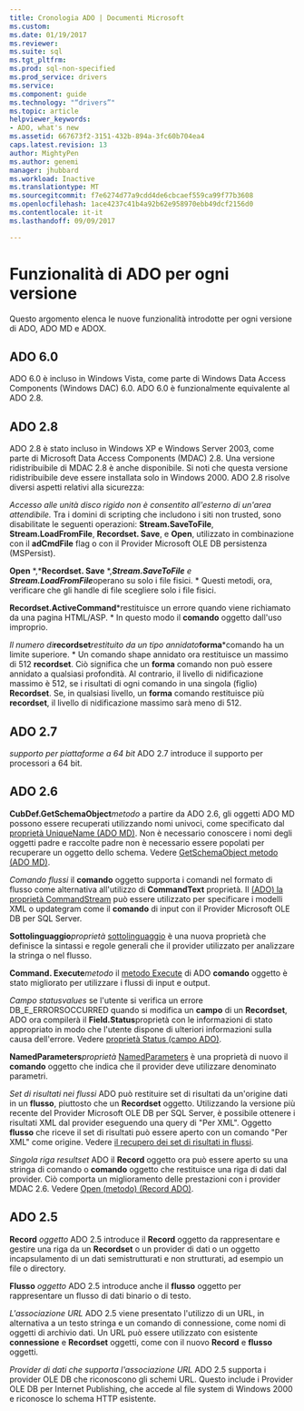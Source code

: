 ```yaml
---
title: Cronologia ADO | Documenti Microsoft
ms.custom: 
ms.date: 01/19/2017
ms.reviewer: 
ms.suite: sql
ms.tgt_pltfrm: 
ms.prod: sql-non-specified
ms.prod_service: drivers
ms.service: 
ms.component: guide
ms.technology: "“drivers”"
ms.topic: article
helpviewer_keywords:
- ADO, what's new
ms.assetid: 667673f2-3151-432b-894a-3fc60b704ea4
caps.latest.revision: 13
author: MightyPen
ms.author: genemi
manager: jhubbard
ms.workload: Inactive
ms.translationtype: MT
ms.sourcegitcommit: f7e6274d77a9cdd4de6cbcaef559ca99f77b3608
ms.openlocfilehash: 1ace4237c41b4a92b62e958970ebb49dcf2156d0
ms.contentlocale: it-it
ms.lasthandoff: 09/09/2017

---
```

# <a name="ado-features-for-each-release"></a>Funzionalità di ADO per ogni versione
Questo argomento elenca le nuove funzionalità introdotte per ogni versione di ADO, ADO MD e ADOX.

## <a name="ado-60"></a>ADO 6.0
 ADO 6.0 è incluso in Windows Vista, come parte di Windows Data Access Components (Windows DAC) 6.0. ADO 6.0 è funzionalmente equivalente al ADO 2.8.

## <a name="ado-28"></a>ADO 2.8
 ADO 2.8 è stato incluso in Windows XP e Windows Server 2003, come parte di Microsoft Data Access Components (MDAC) 2.8. Una versione ridistribuibile di MDAC 2.8 è anche disponibile. Si noti che questa versione ridistribuibile deve essere installata solo in Windows 2000. ADO 2.8 risolve diversi aspetti relativi alla sicurezza:

 *Accesso alle unità disco rigido non è consentito all'esterno di un'area attendibile.*
Tra i domini di scripting che includono i siti non trusted, sono disabilitate le seguenti operazioni: **Stream.SaveToFile**, **Stream.LoadFromFile**, **Recordset. Save**, e **Open**, utilizzato in combinazione con il **adCmdFile** flag o con il Provider Microsoft OLE DB persistenza (MSPersist).

 **Open** *,***Recordset. Save** *,***Stream.SaveToFile** *e* **Stream.LoadFromFile***operano su solo i file fisici.        *
Questi metodi, ora, verificare che gli handle di file scegliere solo i file fisici.

 **Recordset.ActiveCommand***restituisce un errore quando viene richiamato da una pagina HTML/ASP.  *
In questo modo il **comando** oggetto dall'uso improprio.

 *Il numero di***recordset***restituito da un tipo annidato***forma***comando ha un limite superiore.        *
Un comando shape annidato ora restituisce un massimo di 512 **recordset**. Ciò significa che un **forma** comando non può essere annidato a qualsiasi profondità. Al contrario, il livello di nidificazione massimo è 512, se i risultati di ogni comando in una singola (figlio) **Recordset**. Se, in qualsiasi livello, un **forma** comando restituisce più **recordset**, il livello di nidificazione massimo sarà meno di 512.

## <a name="ado-27"></a>ADO 2.7
 *supporto per piattaforme a 64 bit* ADO 2.7 introduce il supporto per processori a 64 bit.

## <a name="ado-26"></a>ADO 2.6
 **CubDef.GetSchemaObject***metodo* a partire da ADO 2.6, gli oggetti ADO MD possono essere recuperati utilizzando nomi univoci, come specificato dal [proprietà UniqueName (ADO MD)](../../ado/reference/ado-md-api/uniquename-property-ado-md.md).   Non è necessario conoscere i nomi degli oggetti padre e raccolte padre non è necessario essere popolati per recuperare un oggetto dello schema. Vedere [GetSchemaObject metodo (ADO MD)](../../ado/reference/ado-md-api/getschemaobject-method-ado-md.md).

 *Comando flussi* il **comando** oggetto supporta i comandi nel formato di flusso come alternativa all'utilizzo di **CommandText** proprietà. Il [(ADO) la proprietà CommandStream](../../ado/reference/ado-api/commandstream-property-ado.md) può essere utilizzato per specificare i modelli XML o updategram come il **comando** di input con il Provider Microsoft OLE DB per SQL Server.

 **Sottolinguaggio***proprietà* [sottolinguaggio](../../ado/reference/ado-api/dialect-property.md) è una nuova proprietà che definisce la sintassi e regole generali che il provider utilizzato per analizzare la stringa o nel flusso.  

 **Command. Execute***metodo* il [metodo Execute](../../ado/reference/ado-api/execute-method-ado-command.md) di ADO **comando** oggetto è stato migliorato per utilizzare i flussi di input e output.  

 *Campo statusvalues* se l'utente si verifica un errore DB_E_ERRORSOCCURRED quando si modifica un **campo** di un **Recordset**, ADO ora compilerà il **Field.Status**proprietà con le informazioni di stato appropriato in modo che l'utente dispone di ulteriori informazioni sulla causa dell'errore. Vedere [proprietà Status (campo ADO)](../../ado/reference/ado-api/status-property-ado-field.md).

 **NamedParameters***proprietà* [NamedParameters](../../ado/reference/ado-api/namedparameters-property-ado.md) è una proprietà di nuovo il **comando** oggetto che indica che il provider deve utilizzare denominato parametri.  

 *Set di risultati nei flussi* ADO può restituire set di risultati da un'origine dati in un **flusso**, piuttosto che un **Recordset** oggetto. Utilizzando la versione più recente del Provider Microsoft OLE DB per SQL Server, è possibile ottenere i risultati XML dal provider eseguendo una query di "Per XML". Oggetto **flusso** che riceve il set di risultati può essere aperto con un comando "Per XML" come origine. Vedere [il recupero dei set di risultati in flussi](../../ado/guide/data/retrieving-resultsets-into-streams.md).

 *Singola riga resultset* ADO il **Record** oggetto ora può essere aperto su una stringa di comando o **comando** oggetto che restituisce una riga di dati dal provider. Ciò comporta un miglioramento delle prestazioni con i provider MDAC 2.6. Vedere [Open (metodo) (Record ADO)](../../ado/reference/ado-api/open-method-ado-record.md).

## <a name="ado-25"></a>ADO 2.5
 **Record** *oggetto* ADO 2.5 introduce il **Record** oggetto da rappresentare e gestire una riga da un **Recordset** o un provider di dati o un oggetto incapsulamento di un dati semistrutturati e non strutturati, ad esempio un file o directory.

 **Flusso** *oggetto* ADO 2.5 introduce anche il **flusso** oggetto per rappresentare un flusso di dati binario o di testo.

 *L'associazione URL* ADO 2.5 viene presentato l'utilizzo di un URL, in alternativa a un testo stringa e un comando di connessione, come nomi di oggetti di archivio dati. Un URL può essere utilizzato con esistente **connessione** e **Recordset** oggetti, come con il nuovo **Record** e **flusso** oggetti.

 *Provider di dati che supporta l'associazione URL* ADO 2.5 supporta i provider OLE DB che riconoscono gli schemi URL. Questo include i Provider OLE DB per Internet Publishing, che accede al file system di Windows 2000 e riconosce lo schema HTTP esistente.

